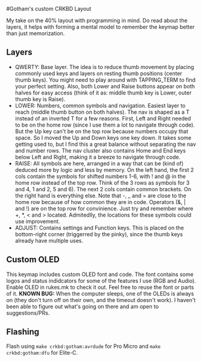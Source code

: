 #Gotham's custom CRKBD Layout

My take on the 40% layout with programming in mind. Do read about the layers, it helps with forming a mental model to remember the keymap better than just memorization.

## Layers
- QWERTY: Base layer. The idea is to reduce thumb movement by placing commonly used keys and layers on resting thumb positions (center thumb keys). You might need to play around with TAPPING_TERM to find your perfect setting. Also, both Lower and Raise buttons appear on both halves for easy access (think of it as: middle thumb key is Lower, outer thumb key is Raise).
- LOWER: Numbers, common symbols and navigation. Easiest layer to reach (middle thumb button on both halves). The nav is shaped as a T instead of an inverted T for a few reasons. First, Left and Right needed to be on the home row (since I use them a lot to navigate through code). But the Up key can't be on the top row because numbers occupy that space. So I moved the Up and Down keys one key down. It takes some getting used to, but I find this a great balance without separating the nav and number rows. The nav cluster also contains Home and End keys below Left and Right, making it a breeze to navigate through code.
- RAISE: All symbols are here, arranged in a way that can be (kind of) deduced more by logic and less by memory. On the left hand, the first 2 cols contain the symbols for shifted numbers 1-6, with ! and @ in the home row instead of the top row. Think of the 3 rows as symbols for 3 and 4, 1 and 2, 5 and 6). The next 2 cols contain common brackets. On the right hand is everything else. Note that -, _ and = are close to the home row because of how common they are in code. Operators (&, | and !) are on the top row for convinience. Just try and remember where +, *, < and > located. Admitedlly, the locations for these symbols could use improvement.
- ADJUST: Contains settings and Function keys. This is placed on the bottom-right corner (triggerred by the pinky), since the thumb keys already have multiple uses.

## Custom OLED
This keymap includes custom OLED font and code. The font contains some logos and status indidcators for some of the features I use (RGB and Audio). Enable OLED in rukes.mk to check it out. Feel free to reuse the font or parts of it.
__KNOWN BUG:__ When the computer sleeps, one of the OLEDs is always on (they don't turn off on their own, and the timeout doesn't work). I haven't been able to figure out what's going on there and am open to suggestions/PRs.

## Flashing
Flash using `make crkbd:gotham:avrdude` for Pro Micro and `make crkbd:gotham:dfu` for Elite-C.
